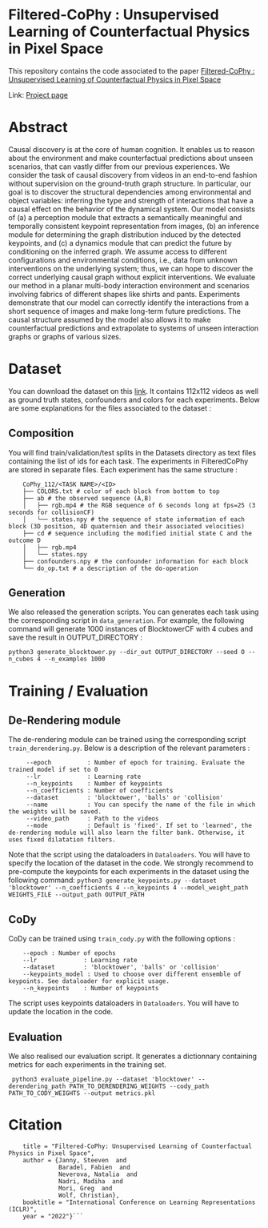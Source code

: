 # Filtered-CoPhy : Unsupervised Learning of Counterfactual Physics in Pixel Space
 
This repository contains the code associated to the paper <a href="https://filteredcophy.github.io/#:~:text=Anonymous%20authors">Filtered-CoPhy : Unsupervised Learning of Counterfactual Physics in Pixel Space</a>

Link: <a href="https://filteredcophy.github.io/"> Project page </a>

# Abstract
Causal discovery is at the core of human cognition. It enables us to reason about the environment and make counterfactual predictions about unseen scenarios, that can vastly differ from our previous experiences. We consider the task of causal discovery from videos in an end-to-end fashion without supervision on the ground-truth graph structure. In particular, our goal is to discover the structural dependencies among environmental and object variables: inferring the type and strength of interactions that have a causal effect on the behavior of the dynamical system. Our model consists of (a) a perception module that extracts a semantically meaningful and temporally consistent keypoint representation from images, (b) an inference module for determining the graph distribution induced by the detected keypoints, and (c) a dynamics module that can predict the future by conditioning on the inferred graph. We assume access to different configurations and environmental conditions, i.e., data from unknown interventions on the underlying system; thus, we can hope to discover the correct underlying causal graph without explicit interventions. We evaluate our method in a planar multi-body interaction environment and scenarios involving fabrics of different shapes like shirts and pants. Experiments demonstrate that our model can correctly identify the interactions from a short sequence of images and make long-term future predictions. The causal structure assumed by the model also allows it to make counterfactual predictions and extrapolate to systems of unseen interaction graphs or graphs of various sizes.



# Dataset
You can download the dataset on this <a href="https://zenodo.org/record/5906002#.YfFG1PXMKCe"> link</a>. It contains 112x112 videos as well as ground truth states, confounders and colors for each experiments. Below are some explanations for the files associated to the dataset :

## Composition
You will find train/validation/test splits in the Datasets directory as text files containing the list of ids for each task. The experiments in FilteredCoPhy are stored in separate files. Each experiment has the same structure :

```
    CoPhy_112/<TASK NAME>/<ID>
    ├── COLORS.txt # color of each block from bottom to top
    ├── ab # the observed sequence (A,B)
    │   ├── rgb.mp4 # the RGB sequence of 6 seconds long at fps=25 (3 seconds for collisionCF)
    │   └── states.npy # the sequence of state information of each block (3D position, 4D quaternion and their associated velocities)
    ├── cd # sequence including the modified initial state C and the outcome D
    │   ├── rgb.mp4
    │   └── states.npy
    ├── confounders.npy # the confounder information for each block
    └── do_op.txt # a description of the do-operation
```
   
   ## Generation
   We also released the generation scripts. You can generates each task using the corresponding script in ```data_generation```. For example, the following command will generate 1000 instances of BlocktowerCF with 4 cubes and save the result in OUTPUT_DIRECTORY :
   
``` python3 generate_blocktower.py --dir_out OUTPUT_DIRECTORY --seed O --n_cubes 4 --n_examples 1000    ```
       
 # Training / Evaluation
 ## De-Rendering module
 The de-rendering module can be trained using the corresponding script ```train_derendering.py```. Below is a description of the relevant parameters :
 
```
     --epoch          : Number of epoch for training. Evaluate the trained model if set to 0
     --lr             : Learning rate
     --n_keypoints    : Number of keypoints
     --n_coefficients : Number of coefficients
     --dataset        : 'blocktower', 'balls' or 'collision'
     --name           : You can specify the name of the file in which the weights will be saved.
     --video_path     : Path to the videos
     --mode           : Default is 'fixed'. If set to 'learned', the de-rendering module will also learn the filter bank. Otherwise, it uses fixed dilatation filters.
```
Note that the script using the dataloaders in ```Dataloaders```. You will have to specify the location of the dataset in the code. We strongly recommend to pre-compute the keypoints for each experiments in the dataset using the following command:
``` python3 generate_keypoints.py --dataset 'blocktower' --n_coefficients 4 --n_keypoints 4 --model_weight_path WEIGHTS_FILE --output_path OUTPUT_PATH  ```
## CoDy
CoDy can be trained using ```train_cody.py``` with the following options :

```
    --epoch : Number of epochs
    --lr             : Learning rate
    --dataset        : 'blocktower', 'balls' or 'collision'
    --keypoints_model : Used to choose over different ensemble of keypoints. See dataloader for explicit usage.
    --n_keypoints    : Number of keypoints
```

The script uses keypoints dataloaders in  ```Dataloaders```. You will have to update the location in the code.

## Evaluation
We also realised our evaluation script. It generates a dictionnary containing metrics for each experiments in the training set.

``` python3 evaluate_pipeline.py --dataset 'blocktower' --derendering_path PATH_TO_DERENDERING_WEIGHTS --cody_path PATH_TO_CODY_WEIGHTS --output metrics.pkl```

# Citation
```@inproceedings{janny2022FilteredCoPhy,
    title = "Filtered-CoPhy: Unsupervised Learning of Counterfactual Physics in Pixel Space",
    author = {Janny, Steeven  and
              Baradel, Fabien  and
              Neverova, Natalia  and
              Nadri, Madiha  and
              Mori, Greg  and
              Wolf, Christian},
    booktitle = "International Conference on Learning Representations (ICLR)",
    year = "2022"}```
